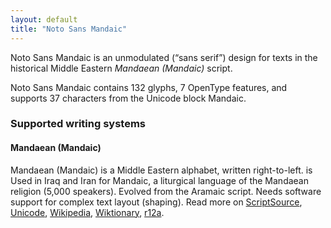 ```yaml
---
layout: default
title: "Noto Sans Mandaic"
---
```

Noto Sans Mandaic is an unmodulated (“sans serif”) design for texts in the historical Middle Eastern _Mandaean (Mandaic)_ script. 

Noto Sans Mandaic contains 132 glyphs, 7 OpenType features, and supports 37 characters from the Unicode block Mandaic.


### Supported writing systems


#### Mandaean (Mandaic)

Mandaean (Mandaic) is a Middle Eastern alphabet, written right-to-left. is Used in Iraq and Iran for Mandaic, a liturgical language of the Mandaean religion (5,000 speakers). Evolved from the Aramaic script. Needs software support for complex text layout (shaping). Read more on [ScriptSource](https://scriptsource.org/scr/Mand), [Unicode](https://www.unicode.org/versions/Unicode13.0.0/ch09.pdf#G46613), [Wikipedia](https://en.wikipedia.org/wiki/ISO_15924:Mand), [Wiktionary](https://en.wiktionary.org/wiki/Category:Mandaic_script), [r12a](https://r12a.github.io/scripts/links?iso=Mand).

